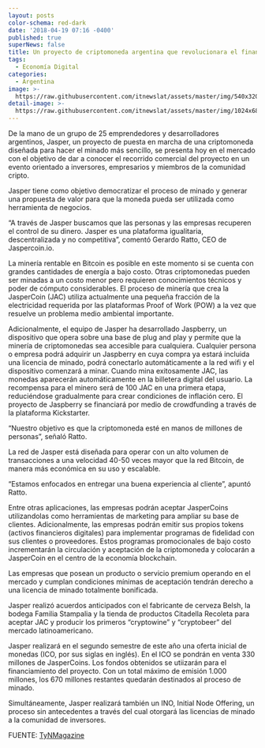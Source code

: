 ```yaml
---
layout: posts
color-schema: red-dark
date: '2018-04-19 07:16 -0400'
published: true
superNews: false
title: Un proyecto de criptomoneda argentina que revolucionara el financiamiento pyme
tags:
  - Economía Digital
categories:
  - Argentina
image: >-
  https://raw.githubusercontent.com/itnewslat/assets/master/img/540x320/Gerardo-Ratto-p.jpg
detail-image: >-
  https://raw.githubusercontent.com/itnewslat/assets/master/img/1024x680/Gerardo-Ratto-p.jpg
---
```

De la mano de un grupo de 25 emprendedores y desarrolladores argentinos, Jasper, un proyecto de puesta en marcha de una criptomoneda diseñada para hacer el minado más sencillo, se presenta hoy en el mercado con el objetivo de dar a conocer el recorrido comercial del proyecto en un evento orientado a inversores, empresarios y miembros de la comunidad cripto.

Jasper tiene como objetivo democratizar el proceso de minado y generar una propuesta de valor para que la moneda pueda ser utilizada como herramienta de negocios.

“A través de Jasper buscamos que las personas y las empresas recuperen el control de su dinero. Jasper es una plataforma igualitaria, descentralizada y no competitiva”, comentó Gerardo Ratto, CEO de Jaspercoin.io.

La minería rentable en Bitcoin es posible en este momento si se cuenta con grandes cantidades de energía a bajo costo. Otras criptomonedas pueden ser minadas a un costo menor pero requieren conocimientos técnicos y poder de cómputo considerables. El proceso de minería que crea la JasperCoin (JAC) utiliza actualmente una pequeña fracción de la electricidad requerida por las plataformas Proof of Work (POW) a la vez que resuelve un problema medio ambiental importante.

Adicionalmente, el equipo de Jasper ha desarrollado Jaspberry, un dispositivo que opera sobre una base de plug and play y permite que la minería de criptomonedas sea accesible para cualquiera. Cualquier persona o empresa podrá adquirir un Jaspberry en cuya compra ya estará incluida una licencia de minado, podrá conectarlo automáticamente a la red wifi y el dispositivo comenzará a minar. Cuando mina exitosamente JAC, las monedas aparecerán automáticamente en la billetera digital del usuario. La recompensa para el minero será de 100 JAC en una primera etapa, reduciéndose gradualmente para crear condiciones de inflación cero. El proyecto de Jaspberry se financiará por medio de crowdfunding a través de la plataforma Kickstarter.

“Nuestro objetivo es que la criptomoneda esté en manos de millones de personas”, señaló Ratto.

La red de Jasper está diseñada para operar con un alto volumen de transacciones a una velocidad 40-50 veces mayor que la red Bitcoin, de manera más económica en su uso y escalable.

“Estamos enfocados en entregar una buena experiencia al cliente”, apuntó Ratto.

Entre otras aplicaciones, las empresas podrán aceptar JasperCoins utilizandolas como herramientas de marketing para ampliar su base de clientes. Adicionalmente, las empresas podrán emitir sus propios tokens (activos financieros digitales) para implementar programas de fidelidad con sus clientes o proveedores. Estos programas promocionales de bajo costo incrementarán la circulación y aceptación de la criptomoneda y colocarán a JasperCoin en el centro de la economía blockchain.

Las empresas que posean un producto o servicio premium operando en el mercado y cumplan condiciones mínimas de aceptación tendrán derecho a una licencia de minado totalmente bonificada.

Jasper realizó acuerdos anticipados con el fabricante de cerveza Belsh, la bodega Familia Stampalia y la tienda de productos Citadella Recoleta para aceptar JAC y producir los primeros “cryptowine” y “cryptobeer” del mercado latinoamericano.

Jasper realizará en el segundo semestre de este año una oferta inicial de monedas (ICO, por sus siglas en inglés). En el ICO se pondrán en venta 330 millones de JasperCoins. Los fondos obtenidos se utiizarán para el financiamiento del proyecto. Con un total máximo de emisión 1.000 millones, los 670 millones restantes quedarán destinados al proceso de minado.

Simultáneamente, Jasper realizará también un INO, Initial Node Offering, un proceso sin antecedentes a través del cual otorgará las licencias de minado a la comunidad de inversores.

FUENTE: [TyNMagazine](http://www.tynmagazine.com/un-proyecto-de-criptomoneda-argentina-que-revolucionara-el-financiamiento-pyme/)
